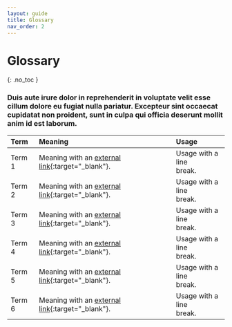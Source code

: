 ```yaml
---
layout: guide
title: Glossary
nav_order: 2
---
```


# Glossary
{: .no_toc }

### Duis aute irure dolor in reprehenderit in voluptate velit esse cillum dolore eu fugiat nulla pariatur. Excepteur sint occaecat cupidatat non proident, sunt in culpa qui officia deserunt mollit anim id est laborum.


| Term             | Meaning           | Usage     |
|:-----------------|:------------------|:----------|
| Term 1           | Meaning with an [external link](https://bitcoin.org){:target="_blank"}. | Usage with a line <br> break.      |
| Term 2           | Meaning with an [external link](https://bitcoin.org){:target="_blank"}. | Usage with a line <br> break.      |
| Term 3           | Meaning with an [external link](https://bitcoin.org){:target="_blank"}. | Usage with a line <br> break.      |
| Term 4           | Meaning with an [external link](https://bitcoin.org){:target="_blank"}. | Usage with a line <br> break.      |
| Term 5           | Meaning with an [external link](https://bitcoin.org){:target="_blank"}. | Usage with a line <br> break.      |
| Term 6           | Meaning with an [external link](https://bitcoin.org){:target="_blank"}. | Usage with a line <br> break.      |
